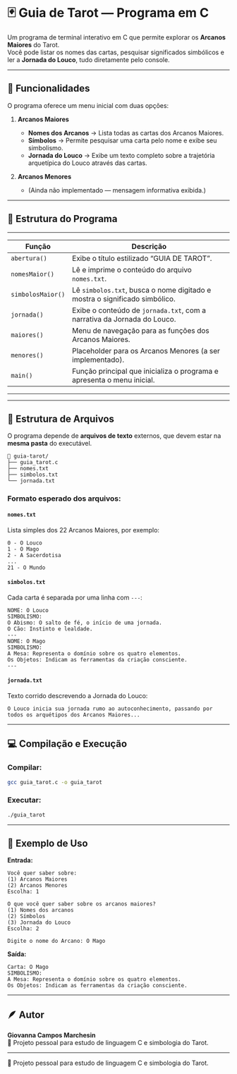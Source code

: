 # 🃏 Guia de Tarot — Programa em C

Um programa de terminal interativo em C que permite explorar os **Arcanos Maiores** do Tarot.  
Você pode listar os nomes das cartas, pesquisar significados simbólicos e ler a **Jornada do Louco**, tudo diretamente pelo console.

---

## 📘 Funcionalidades

O programa oferece um menu inicial com duas opções:

1. **Arcanos Maiores**  
   - **Nomes dos Arcanos** → Lista todas as cartas dos Arcanos Maiores.  
   - **Símbolos** → Permite pesquisar uma carta pelo nome e exibe seu simbolismo.  
   - **Jornada do Louco** → Exibe um texto completo sobre a trajetória arquetípica do Louco através das cartas.  

2. **Arcanos Menores**  
   - (Ainda não implementado — mensagem informativa exibida.)

---

## 🧠 Estrutura do Programa

____________________________________________________________________________________________________
| Função              | Descrição                                                                   |
|---------------------|-----------------------------------------------------------------------------|
| `abertura()`        | Exibe o título estilizado “GUIA DE TAROT”.                                  |
| `nomesMaior()`      | Lê e imprime o conteúdo do arquivo `nomes.txt`.                             |
| `simbolosMaior()`   | Lê `simbolos.txt`, busca o nome digitado e mostra o significado simbólico.  |
| `jornada()`         | Exibe o conteúdo de `jornada.txt`, com a narrativa da Jornada do Louco.     |
| `maiores()`         | Menu de navegação para as funções dos Arcanos Maiores.                      |
| `menores()`         | Placeholder para os Arcanos Menores (a ser implementado).                   |
| `main()`            | Função principal que inicializa o programa e apresenta o menu inicial.      |
____________________________________________________________________________________________________

---

## 📁 Estrutura de Arquivos

O programa depende de **arquivos de texto** externos, que devem estar na **mesma pasta** do executável.

```
📂 guia-tarot/
├── guia_tarot.c
├── nomes.txt
├── simbolos.txt
└── jornada.txt
```

### Formato esperado dos arquivos:

#### `nomes.txt`
Lista simples dos 22 Arcanos Maiores, por exemplo:
```
0 - O Louco
1 - O Mago
2 - A Sacerdotisa
...
21 - O Mundo
```

#### `simbolos.txt`
Cada carta é separada por uma linha com `---`:

```
NOME: O Louco
SIMBOLISMO:
O Abismo: O salto de fé, o início de uma jornada.
O Cão: Instinto e lealdade.
---
NOME: O Mago
SIMBOLISMO:
A Mesa: Representa o domínio sobre os quatro elementos.
Os Objetos: Indicam as ferramentas da criação consciente.
---
```

#### `jornada.txt`
Texto corrido descrevendo a Jornada do Louco:
```
O Louco inicia sua jornada rumo ao autoconhecimento, passando por todos os arquétipos dos Arcanos Maiores...
```

---

## 💻 Compilação e Execução

### Compilar:
```bash
gcc guia_tarot.c -o guia_tarot
```

### Executar:
```bash
./guia_tarot
```

---

## 🧩 Exemplo de Uso

**Entrada:**
```
Você quer saber sobre:
(1) Arcanos Maiores
(2) Arcanos Menores
Escolha: 1

O que você quer saber sobre os arcanos maiores?
(1) Nomes dos arcanos
(2) Símbolos
(3) Jornada do Louco
Escolha: 2

Digite o nome do Arcano: O Mago
```

**Saída:**
```
Carta: O Mago
SIMBOLISMO:
A Mesa: Representa o domínio sobre os quatro elementos.
Os Objetos: Indicam as ferramentas da criação consciente.
```

---

## 🪶 Autor
**Giovanna Campos Marchesin**  
💫 Projeto pessoal para estudo de linguagem C e simbologia do Tarot.  

---
💫 Projeto pessoal para estudo de linguagem C e simbologia do Tarot.  
